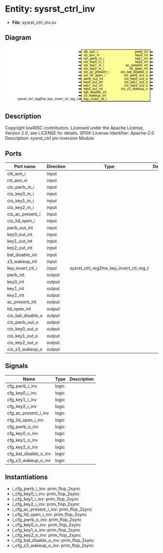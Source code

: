 # Entity: sysrst_ctrl_inv

- **File**: sysrst_ctrl_inv.sv
## Diagram

![Diagram](sysrst_ctrl_inv.svg "Diagram")
## Description

Copyright lowRISC contributors.
 Licensed under the Apache License, Version 2.0, see LICENSE for details.
 SPDX-License-Identifier: Apache-2.0
 Description: sysrst_ctrl pin inversion Module
 
## Ports

| Port name         | Direction | Type                                    | Description |
| ----------------- | --------- | --------------------------------------- | ----------- |
| clk_aon_i         | input     |                                         |             |
| rst_aon_ni        | input     |                                         |             |
| cio_pwrb_in_i     | input     |                                         |             |
| cio_key0_in_i     | input     |                                         |             |
| cio_key1_in_i     | input     |                                         |             |
| cio_key2_in_i     | input     |                                         |             |
| cio_ac_present_i  | input     |                                         |             |
| cio_lid_open_i    | input     |                                         |             |
| pwrb_out_int      | input     |                                         |             |
| key0_out_int      | input     |                                         |             |
| key1_out_int      | input     |                                         |             |
| key2_out_int      | input     |                                         |             |
| bat_disable_int   | input     |                                         |             |
| z3_wakeup_int     | input     |                                         |             |
| key_invert_ctl_i  | input     | sysrst_ctrl_reg2hw_key_invert_ctl_reg_t |             |
| pwrb_int          | output    |                                         |             |
| key0_int          | output    |                                         |             |
| key1_int          | output    |                                         |             |
| key2_int          | output    |                                         |             |
| ac_present_int    | output    |                                         |             |
| lid_open_int      | output    |                                         |             |
| cio_bat_disable_o | output    |                                         |             |
| cio_pwrb_out_o    | output    |                                         |             |
| cio_key0_out_o    | output    |                                         |             |
| cio_key1_out_o    | output    |                                         |             |
| cio_key2_out_o    | output    |                                         |             |
| cio_z3_wakeup_o   | output    |                                         |             |
## Signals

| Name                  | Type  | Description |
| --------------------- | ----- | ----------- |
| cfg_pwrb_i_inv        | logic |             |
| cfg_key0_i_inv        | logic |             |
| cfg_key1_i_inv        | logic |             |
| cfg_key2_i_inv        | logic |             |
| cfg_ac_present_i_inv  | logic |             |
| cfg_lid_open_i_inv    | logic |             |
| cfg_pwrb_o_inv        | logic |             |
| cfg_key0_o_inv        | logic |             |
| cfg_key1_o_inv        | logic |             |
| cfg_key2_o_inv        | logic |             |
| cfg_bat_disable_o_inv | logic |             |
| cfg_z3_wakeup_o_inv   | logic |             |
## Instantiations

- i_cfg_pwrb_i_inv: prim_flop_2sync
- i_cfg_key0_i_inv: prim_flop_2sync
- i_cfg_key1_i_inv: prim_flop_2sync
- i_cfg_key2_i_inv: prim_flop_2sync
- i_cfg_ac_present_i_inv: prim_flop_2sync
- i_cfg_lid_open_i_inv: prim_flop_2sync
- i_cfg_pwrb_o_inv: prim_flop_2sync
- i_cfg_key0_o_inv: prim_flop_2sync
- i_cfg_key1_o_inv: prim_flop_2sync
- i_cfg_key2_o_inv: prim_flop_2sync
- i_cfg_bat_disable_o_inv: prim_flop_2sync
- i_cfg_z3_wakeup_o_inv: prim_flop_2sync
